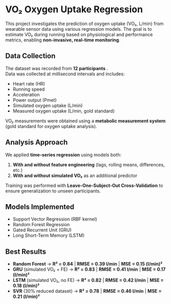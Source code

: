 # VO₂ Oxygen Uptake Regression

This project investigates the prediction of oxygen uptake (VO₂, L/min) from wearable sensor data using various regression models. The goal is to estimate VO₂ during running based on physiological and performance metrics, enabling **non-invasive, real-time monitoring**.

## Data Collection
The dataset was recorded from **12 participants** .  
Data was collected at millisecond intervals and includes:
- Heart rate (HR)
- Running speed
- Acceleration
- Power output (Pmet)
- Simulated oxygen uptake (L/min)
- Measured oxygen uptake (L/min, gold standard)

VO₂ measurements were obtained using a **metabolic measurement system** (gold standard for oxygen uptake analysis).

## Analysis Approach
We applied **time-series regression** using models both:
1. **With and without feature engineering** (lags, rolling means, differences, etc.)
2. **With and without simulated VO₂** as an additional predictor

Training was performed with **Leave-One-Subject-Out Cross-Validation** to ensure generalization to unseen participants.

## Models Implemented
- Support Vector Regression (RBF kernel)
- Random Forest Regression
- Gated Recurrent Unit (GRU)
- Long Short-Term Memory (LSTM)

## Best Results
- **Random Forest** -> **R² = 0.84** | **RMSE = 0.39 l/min** | **MSE = 0.15 (l/min)²**  
- **GRU** (simulated VO₂ + FE) -> **R² = 0.83** | **RMSE = 0.41 l/min** | **MSE = 0.17 (l/min)²**  
- **LSTM** (simulated VO₂, no FE) -> **R² = 0.82** | **RMSE = 0.42 l/min** | **MSE = 0.18 (l/min)²**  
- **SVR** (30% reduced dataset) -> **R² = 0.78** | **RMSE = 0.46 l/min** | **MSE = 0.21 (l/min)²**  
